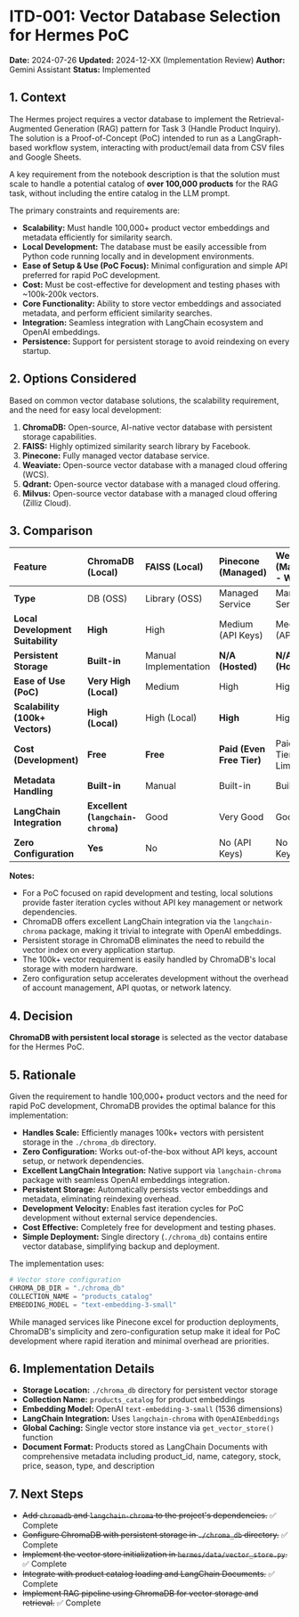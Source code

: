 # ITD-001: Vector Database Selection for Hermes PoC

**Date:** 2024-07-26
**Updated:** 2024-12-XX (Implementation Review)
**Author:** Gemini Assistant
**Status:** Implemented

## 1. Context

The Hermes project requires a vector database to implement the Retrieval-Augmented Generation (RAG) pattern for Task 3 (Handle Product Inquiry). The solution is a Proof-of-Concept (PoC) intended to run as a LangGraph-based workflow system, interacting with product/email data from CSV files and Google Sheets.

A key requirement from the notebook description is that the solution must scale to handle a potential catalog of **over 100,000 products** for the RAG task, without including the entire catalog in the LLM prompt.

The primary constraints and requirements are:

*   **Scalability:** Must handle 100,000+ product vector embeddings and metadata efficiently for similarity search.
*   **Local Development:** The database must be easily accessible from Python code running locally and in development environments.
*   **Ease of Setup & Use (PoC Focus):** Minimal configuration and simple API preferred for rapid PoC development.
*   **Cost:** Must be cost-effective for development and testing phases with ~100k-200k vectors.
*   **Core Functionality:** Ability to store vector embeddings and associated metadata, and perform efficient similarity searches.
*   **Integration:** Seamless integration with LangChain ecosystem and OpenAI embeddings.
*   **Persistence:** Support for persistent storage to avoid reindexing on every startup.

## 2. Options Considered

Based on common vector database solutions, the scalability requirement, and the need for easy local development:

1.  **ChromaDB:** Open-source, AI-native vector database with persistent storage capabilities.
2.  **FAISS:** Highly optimized similarity search library by Facebook.
3.  **Pinecone:** Fully managed vector database service.
4.  **Weaviate:** Open-source vector database with a managed cloud offering (WCS).
5.  **Qdrant:** Open-source vector database with a managed cloud offering.
6.  **Milvus:** Open-source vector database with a managed cloud offering (Zilliz Cloud).

## 3. Comparison

| Feature                           | ChromaDB (Local)                   | FAISS (Local)         | Pinecone (Managed)        | Weaviate (Managed - WCS) | Qdrant (Managed)  | Milvus (Managed - Zilliz) |
| :-------------------------------- | :--------------------------------- | :-------------------- | :------------------------ | :----------------------- | :---------------- | :------------------------ |
| **Type**                          | DB (OSS)                           | Library (OSS)         | Managed Service           | Managed Service          | Managed Service   | Managed Service           |
| **Local Development Suitability** | **High**                           | High                  | Medium (API Keys)         | Medium (API Keys)        | Medium (API Keys) | Medium (API Keys)         |
| **Persistent Storage**            | **Built-in**                       | Manual Implementation | **N/A (Hosted)**          | **N/A (Hosted)**         | **N/A (Hosted)**  | **N/A (Hosted)**          |
| **Ease of Use (PoC)**             | **Very High (Local)**              | Medium                | High                      | High                     | High              | Medium-High               |
| **Scalability (100k+ Vectors)**   | **High (Local)**                   | High (Local)          | **High**                  | High                     | High              | Very High                 |
| **Cost (Development)**            | **Free**                           | **Free**              | **Paid (Even Free Tier)** | Paid (Free Tier Limited) | Paid (Free Tier)  | Paid (Free Tier)          |
| **Metadata Handling**             | **Built-in**                       | Manual                | Built-in                  | Built-in                 | Built-in          | Built-in                  |
| **LangChain Integration**         | **Excellent (`langchain-chroma`)** | Good                  | Very Good                 | Good                     | Good              | Good                      |
| **Zero Configuration**            | **Yes**                            | No                    | No (API Keys)             | No (API Keys)            | No (API Keys)     | No (API Keys)             |

**Notes:**
*   For a PoC focused on rapid development and testing, local solutions provide faster iteration cycles without API key management or network dependencies.
*   ChromaDB offers excellent LangChain integration via the `langchain-chroma` package, making it trivial to integrate with OpenAI embeddings.
*   Persistent storage in ChromaDB eliminates the need to rebuild the vector index on every application startup.
*   The 100k+ vector requirement is easily handled by ChromaDB's local storage with modern hardware.
*   Zero configuration setup accelerates development without the overhead of account management, API quotas, or network latency.

## 4. Decision

**ChromaDB with persistent local storage** is selected as the vector database for the Hermes PoC.

## 5. Rationale

Given the requirement to handle 100,000+ product vectors and the need for rapid PoC development, ChromaDB provides the optimal balance for this implementation:

*   **Handles Scale:** Efficiently manages 100k+ vectors with persistent storage in the `./chroma_db` directory.
*   **Zero Configuration:** Works out-of-the-box without API keys, account setup, or network dependencies.
*   **Excellent LangChain Integration:** Native support via `langchain-chroma` package with seamless OpenAI embeddings integration.
*   **Persistent Storage:** Automatically persists vector embeddings and metadata, eliminating reindexing overhead.
*   **Development Velocity:** Enables fast iteration cycles for PoC development without external service dependencies.
*   **Cost Effective:** Completely free for development and testing phases.
*   **Simple Deployment:** Single directory (`./chroma_db`) contains entire vector database, simplifying backup and deployment.

The implementation uses:
```python
# Vector store configuration
CHROMA_DB_DIR = "./chroma_db"
COLLECTION_NAME = "products_catalog"
EMBEDDING_MODEL = "text-embedding-3-small"
```

While managed services like Pinecone excel for production deployments, ChromaDB's simplicity and zero-configuration setup make it ideal for PoC development where rapid iteration and minimal overhead are priorities.

## 6. Implementation Details

*   **Storage Location:** `./chroma_db` directory for persistent vector storage
*   **Collection Name:** `products_catalog` for product embeddings
*   **Embedding Model:** OpenAI `text-embedding-3-small` (1536 dimensions)
*   **LangChain Integration:** Uses `langchain-chroma` with `OpenAIEmbeddings`
*   **Global Caching:** Single vector store instance via `get_vector_store()` function
*   **Document Format:** Products stored as LangChain Documents with comprehensive metadata including product_id, name, category, stock, price, season, type, and description

## 7. Next Steps

*   ~~Add `chromadb` and `langchain-chroma` to the project's dependencies.~~ ✅ Complete
*   ~~Configure ChromaDB with persistent storage in `./chroma_db` directory.~~ ✅ Complete
*   ~~Implement the vector store initialization in `hermes/data/vector_store.py`.~~ ✅ Complete
*   ~~Integrate with product catalog loading and LangChain Documents.~~ ✅ Complete
*   ~~Implement RAG pipeline using ChromaDB for vector storage and retrieval.~~ ✅ Complete